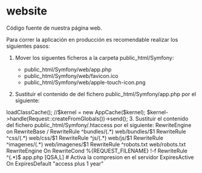 website
=======

Código fuente de nuestra página web.

Para correr la aplicación en producción es recomendable realizar los siguientes pasos:

1. Mover los siguentes ficheros a la carpeta public_html/Symfony:

    - public_html/Symfony/web/app.php
    - public_html/Symfony/web/favicon.ico
    - public_html/Symfony/web/apple-touch-icon.png

2. Sustituir el contenido de del fichero public_html/Symfony/app.php por el siguiente:

<?php

require_once __DIR__.'/app/bootstrap.php.cache';
require_once __DIR__.'/app/AppKernel.php';
//require_once __DIR__.'/../app/AppCache.php';

use Symfony\Component\HttpFoundation\Request;

$kernel = new AppKernel('prod', false);
$kernel->loadClassCache();
//$kernel = new AppCache($kernel);
$kernel->handle(Request::createFromGlobals())->send();

3. Sustituir el contenido del fichero public_html/Symfony/.htaccess por el siguiente:

RewriteEngine on
RewriteBase /
RewriteRule ^bundles/(.*) web/bundles/$1
RewriteRule ^css/(.*) web/css/$1
RewriteRule ^js/(.*) web/js/$1
RewriteRule ^imagenes/(.*) web/imagenes/$1
RewriteRule ^robots.txt web/robots.txt
<IfModule mod_rewrite.c>
    RewriteEngine On
    RewriteCond %{REQUEST_FILENAME} !-f
    RewriteRule ^(.*)$ app.php [QSA,L]
</IfModule>
# Activa la compresion en el servidor
ExpiresActive On
ExpiresDefault "access plus 1 year"
